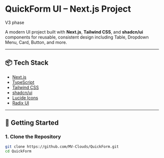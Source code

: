 # QuickForm UI – Next.js Project
V3 phase

A modern UI project built with **Next.js**, **Tailwind CSS**, and **shadcn/ui** components for reusable, consistent design including Table, Dropdown Menu, Card, Button, and more.

---

## 📦 Tech Stack

- [Next.js](https://nextjs.org/)
- [TypeScript](https://www.typescriptlang.org/)
- [Tailwind CSS](https://tailwindcss.com/)
- [shadcn/ui](https://ui.shadcn.com/)
- [Lucide Icons](https://lucide.dev/)
- [Radix UI](https://www.radix-ui.com/)

---

## 🚀 Getting Started

### 1. Clone the Repository

```bash
git clone https://github.com/MV-Clouds/QuickForm.git
cd QuickForm
